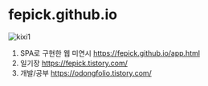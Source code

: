# fepick.github.io

![kixi1](https://user-images.githubusercontent.com/93140874/230125043-b45e9e0d-17a1-4ad4-bc98-662831e8cda8.png)

1. SPA로 구현한 웹 미연시 <https://fepick.github.io/app.html>
2. 일기장 <https://fepick.tistory.com/>
3. 개발/공부 <https://odongfolio.tistory.com/>
